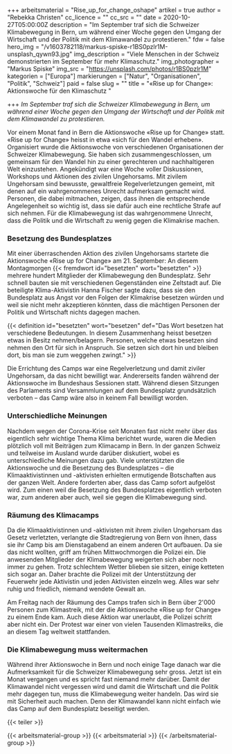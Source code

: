 +++
arbeitsmaterial = "Rise_up_for_change_oshape"
artikel = true
author = "Rebekka Christen"
cc_licence = ""
cc_src = ""
date = 2020-10-27T05:00:00Z
description = "Im September traf sich die Schweizer Klimabewegung in Bern, um während einer Woche gegen den Umgang der Wirtschaft und der Politik mit dem Klimawandel zu protestieren."
fdw = false
hero_img = "/v1603782118/markus-spiske-r1BS0pzlr1M-unsplash_qywn93.jpg"
img_description = "Viele Menschen in der Schweiz demonstrierten im September für mehr Klimaschutz."
img_photographer = "Markus Spiske"
img_src = "https://unsplash.com/photos/r1BS0pzlr1M"
kategorien = ["Europa"]
markierungen = ["Natur", "Organisationen", "Politik", "Schweiz"]
paid = false
slug = ""
title = "«Rise up for Change»: Aktionswoche für den Klimaschutz "

+++
_Im September traf sich die Schweizer Klimabewegung in Bern, um während einer Woche gegen den Umgang der Wirtschaft und der Politik mit dem Klimawandel zu protestieren._

Vor einem Monat fand in Bern die Aktionswoche «Rise up for Change» statt. «Rise up for Change» heisst in etwa «sich für den Wandel erheben». Organisiert wurde die Aktionswoche von verschiedenen Organisationen der Schweizer Klimabewegung. Sie haben sich zusammengeschlossen, um gemeinsam für den Wandel hin zu einer gerechteren und nachhaltigeren Welt einzustehen. Angekündigt war eine Woche voller Diskussionen, Workshops und Aktionen des zivilen Ungehorsams. Mit zivilem Ungehorsam sind bewusste, gewaltfreie Regelverletzungen gemeint, mit denen auf ein wahrgenommenes Unrecht aufmerksam gemacht wird. Personen, die dabei mitmachen, zeigen, dass ihnen die entsprechende Angelegenheit so wichtig ist, dass sie dafür auch eine rechtliche Strafe auf sich nehmen. Für die Klimabewegung ist das wahrgenommene Unrecht, dass die Politik und die Wirtschaft zu wenig gegen die Klimakrise machen.

### Besetzung des Bundesplatzes

Mit einer überraschenden Aktion des zivilen Ungehorsams startete die Aktionswoche «Rise up for Change» am 21. September: An diesem Montagmorgen {{< fremdwort id="besetzten" wort="besetzten" >}} mehrere hundert Mitglieder der Klimabewegung den Bundesplatz. Sehr schnell bauten sie mit verschiedenen Gegenständen eine Zeltstadt auf. Die beteiligte Klima-Aktivistin Hanna Fischer sagte dazu, dass sie den Bundesplatz aus Angst vor den Folgen der Klimakrise besetzen würden und weil sie nicht mehr akzeptieren könnten, dass die mächtigen Personen der Politik und Wirtschaft nichts dagegen machen.

{{< definition id="besetzten" wort="besetzen" def="Das Wort besetzen hat verschiedene Bedeutungen. In diesem Zusammenhang heisst besetzen etwas in Besitz nehmen/belagern. Personen, welche etwas besetzen sind nehmen den Ort für sich in Anspruch. Sie setzen sich dort hin und bleiben dort, bis man sie zum weggehen zwingt." >}}

Die Errichtung des Camps war eine Regelverletzung und damit ziviler Ungehorsam, da das nicht bewilligt war. Andererseits fanden während der Aktionswoche im Bundeshaus Sessionen statt. Während diesen Sitzungen des Parlaments sind Versammlungen auf dem Bundesplatz grundsätzlich verboten – das Camp wäre also in keinem Fall bewilligt worden.

### Unterschiedliche Meinungen

Nachdem wegen der Corona-Krise seit Monaten fast nicht mehr über das eigentlich sehr wichtige Thema Klima berichtet wurde, waren die Medien plötzlich voll mit Beiträgen zum Klimacamp in Bern. In der ganzen Schweiz und teilweise im Ausland wurde darüber diskutiert, wobei es unterschiedliche Meinungen dazu gab. Viele unterstützten die Aktionswoche und die Besetzung des Bundesplatzes – die Klimaaktivistinnen und -aktivisten erhielten ermutigende Botschaften aus der ganzen Welt. Andere forderten aber, dass das Camp sofort aufgelöst wird. Zum einen weil die Besetzung des Bundesplatzes eigentlich verboten war, zum anderen aber auch, weil sie gegen die Klimabewegung sind.

### Räumung des Klimacamps

Da die Klimaaktivistinnen und -aktivisten mit ihrem zivilen Ungehorsam das Gesetz verletzten, verlangte die Stadtregierung von Bern von ihnen, dass sie ihr Camp bis am Dienstagabend an einem anderen Ort aufbauen. Da sie das nicht wollten, griff am frühen Mittwochmorgen die Polizei ein. Die anwesenden Mitglieder der Klimabewegung weigerten sich aber noch immer zu gehen. Trotz schlechtem Wetter blieben sie sitzen, einige ketteten sich sogar an. Daher brachte die Polizei mit der Unterstützung der Feuerwehr jede Aktivistin und jeden Aktivisten einzeln weg. Alles war sehr ruhig und friedlich, niemand wendete Gewalt an.

Am Freitag nach der Räumung des Camps trafen sich in Bern über 2'000 Personen zum Klimastreik, mit der die Aktionswoche «Rise up for Change» zu einem Ende kam. Auch diese Aktion war unerlaubt, die Polizei schritt aber nicht ein. Der Protest war einer von vielen Tausenden Klimastreiks, die an diesem Tag weltweit stattfanden.

### Die Klimabewegung muss weitermachen

Während ihrer Aktionswoche in Bern und noch einige Tage danach war die Aufmerksamkeit für die Schweizer Klimabewegung sehr gross. Jetzt ist ein Monat vergangen und es spricht fast niemand mehr darüber. Damit der Klimawandel nicht vergessen wird und damit die Wirtschaft und die Politik mehr dagegen tun, muss die Klimabewegung weiter handeln. Das wird sie mit Sicherheit auch machen. Denn der Klimawandel kann nicht einfach wie das Camp auf dem Bundesplatz beseitigt werden.

{{< teiler >}}

{{< arbeitsmaterial-group >}}
{{< arbeitsmaterial >}}
{{< /arbeitsmaterial-group >}}